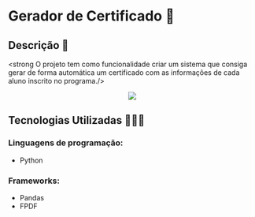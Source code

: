 # Gerador de Certificado 📜 
## Descrição 📝
<strong O projeto tem como funcionalidade criar um sistema que consiga gerar de forma automática um certificado com as informações de cada aluno inscrito no programa./>
<div align="center">
<img src="https://github.com/user-attachments/assets/0870214b-e67c-4435-9c3d-a2d4804ccd49"/>
</div>

## Tecnologias Utilizadas 👨🏽‍💻
### Linguagens de programação:
- Python
### Frameworks:
- Pandas
- FPDF
